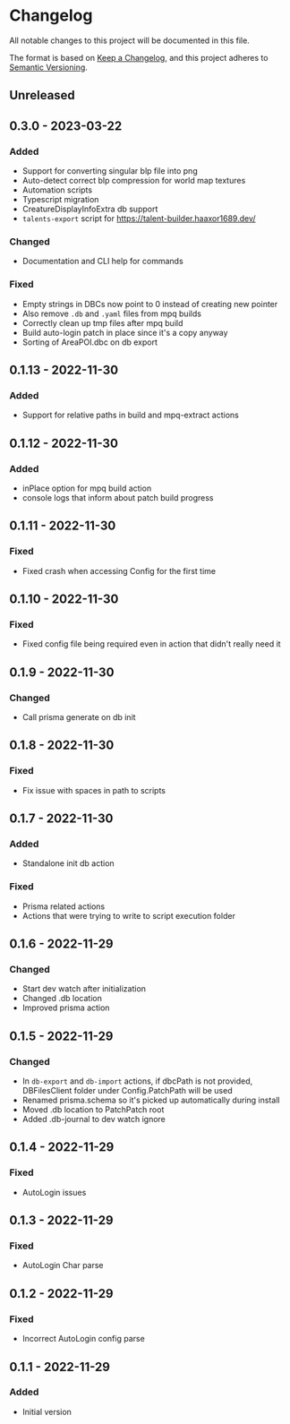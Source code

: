 # Changelog

All notable changes to this project will be documented in this file.

The format is based on [Keep a Changelog](https://keepachangelog.com/en/1.0.0/),
and this project adheres to [Semantic Versioning](https://semver.org/spec/v2.0.0.html).

## Unreleased

## 0.3.0 - 2023-03-22
### Added
- Support for converting singular blp file into png
- Auto-detect correct blp compression for world map textures
- Automation scripts
- Typescript migration
- CreatureDisplayInfoExtra db support
- `talents-export` script for https://talent-builder.haaxor1689.dev/

### Changed
- Documentation and CLI help for commands

### Fixed
- Empty strings in DBCs now point to 0 instead of creating new pointer
- Also remove `.db` and `.yaml` files from mpq builds
- Correctly clean up tmp files after mpq build
- Build auto-login patch in place since it's a copy anyway
- Sorting of AreaPOI.dbc on db export

## 0.1.13 - 2022-11-30
### Added
- Support for relative paths in build and mpq-extract actions

## 0.1.12 - 2022-11-30
### Added
- inPlace option for mpq build action
- console logs that inform about patch build progress

## 0.1.11 - 2022-11-30
### Fixed
- Fixed crash when accessing Config for the first time

## 0.1.10 - 2022-11-30
### Fixed
- Fixed config file being required even in action that didn't really need it

## 0.1.9 - 2022-11-30
### Changed
- Call prisma generate on db init

## 0.1.8 - 2022-11-30
### Fixed
- Fix issue with spaces in path to scripts

## 0.1.7 - 2022-11-30
### Added
- Standalone init db action

### Fixed
- Prisma related actions
- Actions that were trying to write to script execution folder

## 0.1.6 - 2022-11-29
### Changed
- Start dev watch after initialization
- Changed .db location
- Improved prisma action

## 0.1.5 - 2022-11-29
### Changed
- In `db-export` and `db-import` actions, if dbcPath is not provided, DBFilesClient folder under Config.PatchPath will be used
- Renamed prisma.schema so it's picked up automatically during install
- Moved .db location to PatchPatch root
- Added .db-journal to dev watch ignore

## 0.1.4 - 2022-11-29
### Fixed
- AutoLogin issues

## 0.1.3 - 2022-11-29
### Fixed
- AutoLogin Char parse

## 0.1.2 - 2022-11-29
### Fixed
- Incorrect AutoLogin config parse

## 0.1.1 - 2022-11-29
### Added
- Initial version

